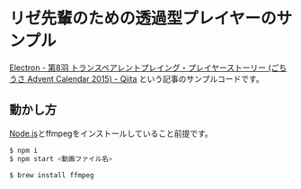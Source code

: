 # リゼ先輩のための透過型プレイヤーのサンプル

[Electron - 第8羽 トランスペアレントプレイング・プレイヤーストーリー (ごちうさ Advent Calendar 2015) - Qiita](http://qiita.com/erukiti/items/0cf9741bbbff26446c1e) という記事のサンプルコードです。

## 動かし方

[Node.js](https://nodejs.org/)とffmpegをインストールしていること前提です。

```sh
$ npm i
$ npm start <動画ファイル名>
```

```sh
$ brew install ffmpeg
```

